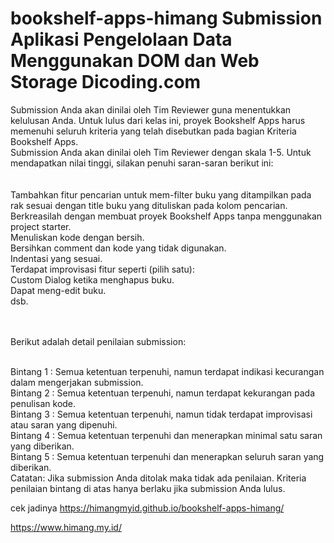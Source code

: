 # bookshelf-apps-himang Submission Aplikasi Pengelolaan Data Menggunakan DOM dan Web Storage Dicoding.com
Submission Anda akan dinilai oleh Tim Reviewer guna menentukkan kelulusan Anda. Untuk lulus dari kelas ini, proyek Bookshelf Apps harus memenuhi seluruh kriteria yang telah disebutkan pada bagian Kriteria Bookshelf Apps.<br> Submission Anda akan dinilai oleh Tim Reviewer dengan skala 1-5. Untuk mendapatkan nilai tinggi, silakan penuhi saran-saran berikut ini:
<br><br><br>
Tambahkan fitur pencarian untuk mem-filter buku yang ditampilkan pada rak sesuai dengan title buku yang dituliskan pada kolom pencarian.<br>
Berkreasilah dengan membuat proyek Bookshelf Apps tanpa menggunakan project starter.<br>
Menuliskan kode dengan bersih.<br>
Bersihkan comment dan kode yang tidak digunakan.<br>
Indentasi yang sesuai.<br>
Terdapat improvisasi fitur seperti (pilih satu): <br>
Custom Dialog ketika menghapus buku.<br>
Dapat meng-edit buku.<br>
dsb.<br><br><br>

Berikut adalah detail penilaian submission:<br><br>

Bintang 1 : Semua ketentuan terpenuhi, namun terdapat indikasi kecurangan dalam mengerjakan submission.<br>
Bintang 2 : Semua ketentuan terpenuhi, namun terdapat kekurangan pada penulisan kode.<br>
Bintang 3 : Semua ketentuan terpenuhi, namun tidak terdapat improvisasi atau saran yang dipenuhi.<br>
Bintang 4 : Semua ketentuan terpenuhi dan menerapkan minimal satu saran yang diberikan.<br>
Bintang 5 : Semua ketentuan terpenuhi dan menerapkan seluruh saran yang diberikan.
<br>
Catatan:
Jika submission Anda ditolak maka tidak ada penilaian. Kriteria penilaian bintang di atas hanya berlaku jika submission Anda lulus.<br>

cek jadinya https://himangmyid.github.io/bookshelf-apps-himang/

https://www.himang.my.id/
